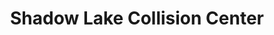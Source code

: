 ---
title: "Shadow Lake Collision Center"
url: /papillon/shadow-lake-collision-center/
shop: car repair
---